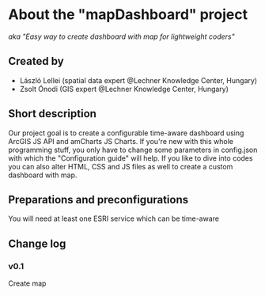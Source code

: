 # About the "mapDashboard" project
_aka "Easy way to create dashboard with map for lightweight coders"_

## Created by
- László Lellei (spatial data expert @Lechner Knowledge Center, Hungary)
- Zsolt Ónodi (GIS expert @Lechner Knowledge Center, Hungary)

## Short description
Our project goal is to create a configurable time-aware dashboard using ArcGIS JS API and amCharts JS Charts.
If you're new with this whole programming stuff, you only have to change some parameters in config.json with which the "Configuration guide" will help.
If you like to dive into codes you can also alter HTML, CSS and JS files as well to create a custom dashboard with map.

## Preparations and preconfigurations
You will need at least one ESRI service which can be time-aware

## Change log
### v0.1
Create map
